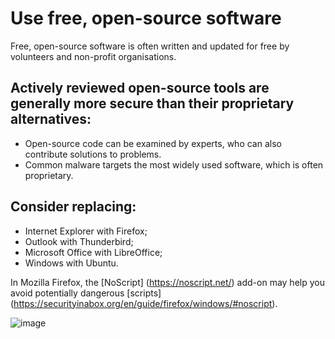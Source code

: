 [Title]: # (More tips to prevent malware)
[Order]: # (1)

#  Use free, open-source software

Free, open-source software is often written and updated for free by volunteers and non-profit organisations. 

## Actively reviewed open-source tools are generally more secure than their proprietary alternatives:

* 	Open-source code can be examined by experts, who can also contribute solutions to problems.
* 	Common malware targets the most widely used software, which is often proprietary. 

## Consider replacing: 

* 	Internet Explorer with Firefox;
* 	Outlook with Thunderbird;
* 	Microsoft Office with LibreOffice; 
* 	Windows with Ubuntu.

In Mozilla Firefox, the [NoScript] (https://noscript.net/) add-on may help you avoid potentially dangerous [scripts] (https://securityinabox.org/en/guide/firefox/windows/#noscript). 
   
![image](malware_adv2.png)
